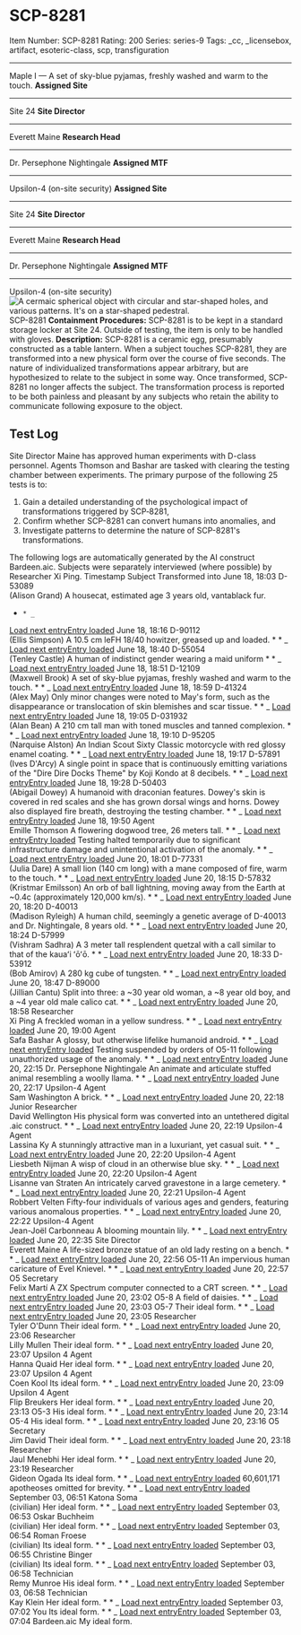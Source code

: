 # SCP-8281
Item Number: SCP-8281
Rating: 200
Series: series-9
Tags: _cc, _licensebox, artifact, esoteric-class, scp, transfiguration

---

Maple I — A set of sky-blue pyjamas, freshly washed and warm to the touch.
**Assigned Site**
* * *
Site 24
**Site Director**
* * *
Everett Maine
**Research Head**
* * *
Dr. Persephone Nightingale
**Assigned MTF**
* * *
Upsilon-4 (on-site security)
**Assigned Site**
* * *
Site 24
**Site Director**
* * *
Everett Maine
**Research Head**
* * *
Dr. Persephone Nightingale
**Assigned MTF**
* * *
Upsilon-4 (on-site security)
![A cermaic spherical object with circular and star-shaped holes, and various patterns. It's on a star-shaped pedestral.](https://upload.wikimedia.org/wikipedia/commons/7/74/Ceramic%2C_table_lantern.jpg)
SCP-8281
**Containment Procedures:** SCP-8281 is to be kept in a standard storage locker at Site 24. Outside of testing, the item is only to be handled with gloves.
**Description:** SCP-8281 is a ceramic egg, presumably constructed as a table lantern. When a subject touches SCP-8281, they are transformed into a new physical form over the course of five seconds. The nature of individualized transformations appear arbitrary, but are hypothesized to relate to the subject in some way. Once transformed, SCP-8281 no longer affects the subject.
The transformation process is reported to be both painless and pleasant by any subjects who retain the ability to communicate following exposure to the object.
## Test Log
Site Director Maine has approved human experiments with D-class personnel. Agents Thomson and Bashar are tasked with clearing the testing chamber between experiments. The primary purpose of the following 25 tests is to:
  1. Gain a detailed understanding of the psychological impact of transformations triggered by SCP‑8281,
  2. Confirm whether SCP-8281 can convert humans into anomalies, and
  3. Investigate patterns to determine the nature of SCP-8281's transformations.

The following logs are automatically generated by the AI construct Bardeen.aic. Subjects were separately interviewed (where possible) by Researcher Xi Ping.
Timestamp
Subject
Transformed into
June 18, 18:03
D-53089  
(Alison Grand)
A housecat, estimated age 3 years old, vantablack fur.
  *     * _
[Load next entry](javascript:;)[Entry loaded](javascript:;)
June 18, 18:16
D-90112  
(Ellis Simpson)
A 10.5 cm leFH 18/40 howitzer, greased up and loaded.
    *       * _
[Load next entry](javascript:;)[Entry loaded](javascript:;)
June 18, 18:40
D-55054  
(Tenley Castle)
A human of indistinct gender wearing a maid uniform
      *         * _
[Load next entry](javascript:;)[Entry loaded](javascript:;)
June 18, 18:51
D-12109  
(Maxwell Brook)
A set of sky-blue pyjamas, freshly washed and warm to the touch.
        *           * _
[Load next entry](javascript:;)[Entry loaded](javascript:;)
June 18, 18:59
D-41324  
(Alex May)
Only minor changes were noted to May's form, such as the disappearance or translocation of skin blemishes and scar tissue.
          *             * _
[Load next entry](javascript:;)[Entry loaded](javascript:;)
June 18, 19:05
D-031932  
(Alan Bean)
A 210 cm tall man with toned muscles and tanned complexion.
            *               * _
[Load next entry](javascript:;)[Entry loaded](javascript:;)
June 18, 19:10
D-95205  
(Narquise Alston)
An Indian Scout Sixty Classic motorcycle with red glossy enamel coating.
              *                 * _
[Load next entry](javascript:;)[Entry loaded](javascript:;)
June 18, 19:17
D-57891  
(Ives D'Arcy)
A single point in space that is continuously emitting variations of the "Dire Dire Docks Theme" by Koji Kondo at 8 decibels.
                *                   * _
[Load next entry](javascript:;)[Entry loaded](javascript:;)
June 18, 19:28
D-50403  
(Abigail Dowey)
A humanoid with draconian features. Dowey's skin is covered in red scales and she has grown dorsal wings and horns. Dowey also displayed fire breath, destroying the testing chamber.
                  *                     * _
[Load next entry](javascript:;)[Entry loaded](javascript:;)
June 18, 19:50
Agent  
Emille Thomson
A flowering dogwood tree, 26 meters tall.
                    *                       * _
[Load next entry](javascript:;)[Entry loaded](javascript:;)
Testing halted temporarily due to significant infrastructure damage and unintentional activation of the anomaly.
                      *                         * _
[Load next entry](javascript:;)[Entry loaded](javascript:;)
June 20, 18:01
D-77331  
(Julia Dare)
A small lion (140 cm long) with a mane composed of fire, warm to the touch.
                        *                           * _
[Load next entry](javascript:;)[Entry loaded](javascript:;)
June 20, 18:15
D-57832  
(Kristmar Emilsson)
An orb of ball lightning, moving away from the Earth at ~0.4c (approximately 120,000 km/s).
                          *                             * _
[Load next entry](javascript:;)[Entry loaded](javascript:;)
June 20, 18:20
D-40013  
(Madison Ryleigh)
A human child, seemingly a genetic average of D-40013 and Dr. Nightingale, 8 years old.
                            *                               * _
[Load next entry](javascript:;)[Entry loaded](javascript:;)
June 20, 18:24
D-57999  
(Vishram Sadhra)
A 3 meter tall resplendent quetzal with a call similar to that of the kauaʻi ʻōʻō.
                              *                                 * _
[Load next entry](javascript:;)[Entry loaded](javascript:;)
June 20, 18:33
D-53912  
(Bob Amirov)
A 280 kg cube of tungsten.
                                *                                   * _
[Load next entry](javascript:;)[Entry loaded](javascript:;)
June 20, 18:47
D-89000  
(Jillian Cantu)
Split into three: a ~30 year old woman, a ~8 year old boy, and a ~4 year old male calico cat.
                                  *                                     * _
[Load next entry](javascript:;)[Entry loaded](javascript:;)
June 20, 18:58
Researcher  
Xi Ping
A freckled woman in a yellow sundress.
                                    *                                       * _
[Load next entry](javascript:;)[Entry loaded](javascript:;)
June 20, 19:00
Agent  
Safa Bashar
A glossy, but otherwise lifelike humanoid android.
                                      *                                         * _
[Load next entry](javascript:;)[Entry loaded](javascript:;)
Testing suspended by orders of O5-11 following unauthorized usage of the anomaly.
                                        *                                           * _
[Load next entry](javascript:;)[Entry loaded](javascript:;)
June 20, 22:15
Dr. Persephone Nightingale
An animate and articulate stuffed animal resembling a woolly llama.
                                          *                                             * _
[Load next entry](javascript:;)[Entry loaded](javascript:;)
June 20, 22:17
Upsilon-4 Agent  
Sam Washington
A brick.
                                            *                                               * _
[Load next entry](javascript:;)[Entry loaded](javascript:;)
June 20, 22:18
Junior Researcher  
David Wellington
His physical form was converted into an untethered digital .aic construct.
                                              *                                                 * _
[Load next entry](javascript:;)[Entry loaded](javascript:;)
June 20, 22:19
Upsilon-4 Agent  
Lassina Ky
A stunningly attractive man in a luxuriant, yet casual suit.
                                                *                                                   * _
[Load next entry](javascript:;)[Entry loaded](javascript:;)
June 20, 22:20
Upsilon-4 Agent  
Liesbeth Nijman
A wisp of cloud in an otherwise blue sky.
                                                  *                                                     * _
[Load next entry](javascript:;)[Entry loaded](javascript:;)
June 20, 22:20
Upsilon-4 Agent  
Lisanne van Straten
An intricately carved gravestone in a large cemetery.
                                                    *                                                       * _
[Load next entry](javascript:;)[Entry loaded](javascript:;)
June 20, 22:21
Upsilon-4 Agent  
Robbert Velten
Fifty-four individuals of various ages and genders, featuring various anomalous properties.
                                                      *                                                         * _
[Load next entry](javascript:;)[Entry loaded](javascript:;)
June 20, 22:22
Upsilon-4 Agent  
Jean-Joël Carbonneau
A blooming mountain lily.
                                                        *                                                           * _
[Load next entry](javascript:;)[Entry loaded](javascript:;)
June 20, 22:35
Site Director  
Everett Maine
A life-sized bronze statue of an old lady resting on a bench.
                                                          *                                                             * _
[Load next entry](javascript:;)[Entry loaded](javascript:;)
June 20, 22:56
O5-11
An impervious human caricature of Evel Knievel.
                                                            *                                                               * _
[Load next entry](javascript:;)[Entry loaded](javascript:;)
June 20, 22:57
O5 Secretary  
Felix Martí
A ZX Spectrum computer connected to a CRT screen.
                                                              *                                                                 * _
[Load next entry](javascript:;)[Entry loaded](javascript:;)
June 20, 23:02
O5-8
A field of daisies.
                                                                *                                                                   * _
[Load next entry](javascript:;)[Entry loaded](javascript:;)
June 20, 23:03
O5-7
Their ideal form.
                                                                  *                                                                     * _
[Load next entry](javascript:;)[Entry loaded](javascript:;)
June 20, 23:05
Researcher  
Tyler O'Dunn
Their ideal form.
                                                                    *                                                                       * _
[Load next entry](javascript:;)[Entry loaded](javascript:;)
June 20, 23:06
Researcher  
Lilly Mullen
Their ideal form.
                                                                      *                                                                         * _
[Load next entry](javascript:;)[Entry loaded](javascript:;)
June 20, 23:07
Upsilon 4 Agent  
Hanna Quaid
Her ideal form.
                                                                        *                                                                           * _
[Load next entry](javascript:;)[Entry loaded](javascript:;)
June 20, 23:07
Upsilon 4 Agent  
Coen Kool
Its ideal form.
                                                                          *                                                                             * _
[Load next entry](javascript:;)[Entry loaded](javascript:;)
June 20, 23:09
Upsilon 4 Agent  
Flip Breukers
Her ideal form.
                                                                            *                                                                               * _
[Load next entry](javascript:;)[Entry loaded](javascript:;)
June 20, 23:13
O5-3
His ideal form.
                                                                              *                                                                                 * _
[Load next entry](javascript:;)[Entry loaded](javascript:;)
June 20, 23:14
O5-4
His ideal form.
                                                                                *                                                                                   * _
[Load next entry](javascript:;)[Entry loaded](javascript:;)
June 20, 23:16
O5 Secretary  
Jim David
Their ideal form.
                                                                                  *                                                                                     * _
[Load next entry](javascript:;)[Entry loaded](javascript:;)
June 20, 23:18
Researcher  
Jaul Menebhi
Her ideal form.
                                                                                    *                                                                                       * _
[Load next entry](javascript:;)[Entry loaded](javascript:;)
June 20, 23:19
Researcher  
Gideon Ogada
Its ideal form.
                                                                                      *                                                                                         * _
[Load next entry](javascript:;)[Entry loaded](javascript:;)
60,601,171 apotheoses omitted for brevity.
                                                                                        *                                                                                           * _
[Load next entry](javascript:;)[Entry loaded](javascript:;)
September 03, 06:51
Katona Soma  
(civilian)
Her ideal form.
                                                                                          *                                                                                             * _
[Load next entry](javascript:;)[Entry loaded](javascript:;)
September 03, 06:53
Oskar Buchheim  
(civilian)
Her ideal form.
                                                                                            *                                                                                               * _
[Load next entry](javascript:;)[Entry loaded](javascript:;)
September 03, 06:54
Roman Froese  
(civilian)
Its ideal form.
                                                                                              *                                                                                                 * _
[Load next entry](javascript:;)[Entry loaded](javascript:;)
September 03, 06:55
Christine Binger  
(civilian)
Its ideal form.
                                                                                                *                                                                                                   * _
[Load next entry](javascript:;)[Entry loaded](javascript:;)
September 03, 06:58
Technician  
Remy Munroe
His ideal form.
                                                                                                  *                                                                                                     * _
[Load next entry](javascript:;)[Entry loaded](javascript:;)
September 03, 06:58
Technician  
Kay Klein
Her ideal form.
                                                                                                    *                                                                                                       * _
[Load next entry](javascript:;)[Entry loaded](javascript:;)
September 03, 07:02
You
Its ideal form.
                                                                                                      *                                                                                                         * _
[Load next entry](javascript:;)[Entry loaded](javascript:;)
September 03, 07:04
Bardeen.aic
My ideal form.

  